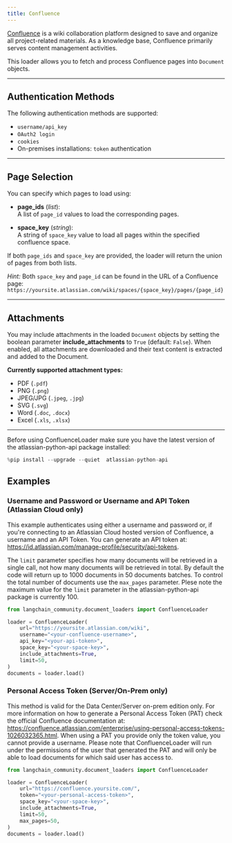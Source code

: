```yaml
---
title: Confluence
---
```


[Confluence](https://www.atlassian.com/software/confluence) is a wiki collaboration platform designed to save and organize all project-related materials. As a knowledge base, Confluence primarily serves content management activities.

This loader allows you to fetch and process Confluence pages into `Document` objects.

---

## Authentication Methods

The following authentication methods are supported:

- `username/api_key`
- `OAuth2 login`
- `cookies`
- On-premises installations: `token` authentication

---

## Page Selection

You can specify which pages to load using:

- **page_ids** (*list*):  
  A list of `page_id` values to load the corresponding pages.

- **space_key** (*string*):  
  A string of `space_key` value to load all pages within the specified confluence space.

If both `page_ids` and `space_key` are provided, the loader will return the union of pages from both lists.

*Hint:* Both `space_key` and `page_id` can be found in the URL of a Confluence page:  
`https://yoursite.atlassian.com/wiki/spaces/{space_key}/pages/{page_id}`

---

## Attachments

You may include attachments in the loaded `Document` objects by setting the boolean parameter **include_attachments** to `True` (default: `False`). When enabled, all attachments are downloaded and their text content is extracted and added to the Document.

**Currently supported attachment types:**

- PDF (`.pdf`)
- PNG (`.png`)
- JPEG/JPG (`.jpeg`, `.jpg`)
- SVG (`.svg`)
- Word (`.doc`, `.docx`)
- Excel (`.xls`, `.xlsx`)

---

Before using ConfluenceLoader make sure you have the latest version of the atlassian-python-api package installed:

```python
%pip install --upgrade --quiet  atlassian-python-api
```

## Examples

### Username and Password or Username and API Token (Atlassian Cloud only)

This example authenticates using either a username and password or, if you're connecting to an Atlassian Cloud hosted version of Confluence, a username and an API Token.
You can generate an API token at: <https://id.atlassian.com/manage-profile/security/api-tokens>.

The `limit` parameter specifies how many documents will be retrieved in a single call, not how many documents will be retrieved in total.
By default the code will return up to 1000 documents in 50 documents batches. To control the total number of documents use the `max_pages` parameter.
Plese note the maximum value for the `limit` parameter in the atlassian-python-api package is currently 100.  

```python
from langchain_community.document_loaders import ConfluenceLoader

loader = ConfluenceLoader(
    url="https://yoursite.atlassian.com/wiki",
    username="<your-confluence-username>",
    api_key="<your-api-token>",
    space_key="<your-space-key>",
    include_attachments=True,
    limit=50,
)
documents = loader.load()
```

### Personal Access Token (Server/On-Prem only)

This method is valid for the Data Center/Server on-prem edition only.
For more information on how to generate a Personal Access Token (PAT) check the official Confluence documentation at: <https://confluence.atlassian.com/enterprise/using-personal-access-tokens-1026032365.html>.
When using a PAT you provide only the token value, you cannot provide a username.
Please note that ConfluenceLoader will run under the permissions of the user that generated the PAT and will only be able to load documents for which said user has access to.  

```python
from langchain_community.document_loaders import ConfluenceLoader

loader = ConfluenceLoader(
    url="https://confluence.yoursite.com/",
    token="<your-personal-access-token>",
    space_key="<your-space-key>",
    include_attachments=True,
    limit=50,
    max_pages=50,
)
documents = loader.load()
```
